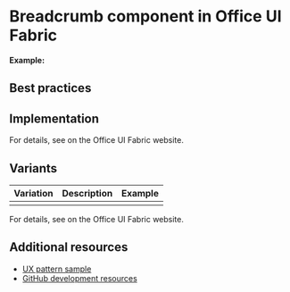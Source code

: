 # Breadcrumb component in Office UI Fabric

  
**Example:**


## Best practices



## Implementation

For details, see [](https://dev.office.com/fabric#/components/) on the Office UI Fabric website.

## Variants

|**Variation**|**Description**|**Example**|
|:------------|:--------------|:----------|
||||

For details, see [](https://dev.office.com/fabric#/components/) on the Office UI Fabric website.

## Additional resources

* [UX pattern sample]()
* [GitHub development resources](https://github.com/OfficeDev/Office-Add-in-UX-Design-Patterns-Code)